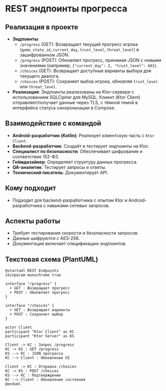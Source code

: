 # REST эндпоинты прогресса

## Реализация в проекте
- **Эндпоинты**:
  - `/progress` (GET): Возвращает текущий прогресс игрока (`game_state_id`, `current_day`, `trust_level`, `threat_level`) в зашифрованном JSON.
  - `/progress` (POST): Обновляет прогресс, принимая JSON с новыми значениями (например, `{"current_day": 2, "trust_level": 60}`).
  - `/choices` (GET): Возвращает доступные варианты выбора для текущего диалога.
  - `/choices` (POST): Сохраняет выбор игрока, обновляя `trust_level` или `threat_level`.
- **Реализация**: Эндпоинты реализованы на Ktor-сервере с использованием SQLCipher для MySQL. Клиент (Ktor Client) отправляет/получает данные через TLS, с тёмной темой в интерфейсе статуса синхронизации в Compose.

## Взаимодействие с командой
- **Android-разработчик (Kotlin)**: Реализует клиентскую часть с `Ktor Client`.
- **Backend-разработчик**: Создаёт и тестирует эндпоинты на Ktor.
- **Специалист по безопасности**: Обеспечивает шифрование и соответствие 152-ФЗ.
- **Геймдизайнер**: Определяет структуру данных прогресса.
- **QA-аналитик**: Тестирует запросы и ответы.
- **Технический писатель**: Документирует API.

## Кому подходит
- Подходит для backend-разработчика с опытом Ktor и Android-разработчика с навыками сетевых запросов.

## Аспекты работы
- Требует тестирования скорости и безопасности запросов.
- Данные шифруются с AES-256.
- Документация включает спецификацию эндпоинтов.

## Текстовая схема (PlantUML)
```plantuml
@startuml REST Endpoints
skinparam monochrome true

interface "/progress" {
  + GET : Возвращает прогресс
  + POST : Обновляет прогресс
}

interface "/choices" {
  + GET : Возвращает варианты
  + POST : Сохраняет выбор
}

actor Client
participant "Ktor Client" as KC
participant "Ktor Server" as KS

Client -> KC : Запрос /progress
KC -> KS : GET /progress
KS --> KC : JSON прогресса
KC --> Client : Обновление UI

Client -> KC : Отправка /choices
KC -> KS : POST /choices
KS --> KC : Подтверждение
KC --> Client : Обновление состояния
@enduml
``` 